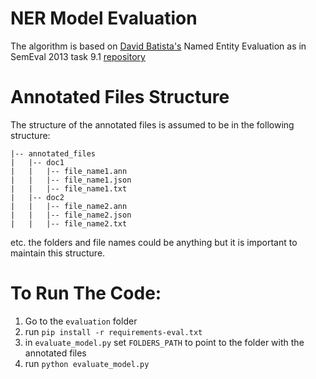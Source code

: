 # NER Model Evaluation
The algorithm is based on [David Batista's](https://www.davidsbatista.net/blog/2018/05/09/Named_Entity_Evaluation/) Named Entity Evaluation as in SemEval 2013 task 9.1 [repository](https://github.com/davidsbatista/NER-Evaluation)

# Annotated Files Structure
The structure of the annotated files is assumed to be in the following structure:
```
|-- annotated_files
|   |-- doc1
|   |   |-- file_name1.ann
|   |   |-- file_name1.json
|   |   |-- file_name1.txt
|   |-- doc2
|   |   |-- file_name2.ann
|   |   |-- file_name2.json
|   |   |-- file_name2.txt
```
etc. the folders and file names could be anything but it is important to maintain this structure.

# To Run The Code:
1. Go to the `evaluation` folder
2. run `pip install -r requirements-eval.txt`
3. in `evaluate_model.py` set `FOLDERS_PATH` to point to the folder with the annotated files
4. run `python evaluate_model.py`